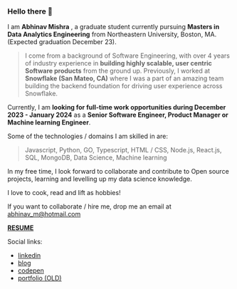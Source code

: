### Hello there 👋

I am **Abhinav Mishra** , a graduate student currently pursuing **Masters in Data Analytics Engineering** from Northeastern University, Boston, MA. (Expected graduation December 23).

> I come from a background of Software Engineering, with over 4 years of industry experience in **building highly scalable, user centric Software products** from the ground up. Previously, I worked at **Snowflake (San Mateo, CA)** where I was a part of an amazing team building the backend foundation for driving user experience across Snowflake.

Currently, I am **looking for full-time work opportunities during December 2023 - January 2024** as a **Senior Software Engineer,  Product Manager or Machine learning Engineer**.

Some of the technologies / domains I am skilled in are:

> Javascript, Python, GO, Typescript, HTML / CSS, Node.js, React.js, SQL, MongoDB, Data Science, Machine learning
 
In my free time, I look forward to collaborate and contribute to Open source projects, learning  and levelling up my data science knowledge.

I love to cook, read and lift as hobbies!

If you want to collaborate / hire me, drop me an email at abhinav_m@hotmail.com

[**RESUME**](./RESUME_ABHINAV_MISHRA.pdf)

Social links:
* [linkedin](https://www.linkedin.com/in/amishra93/)
* [blog](https://mishrants.netlify.app)
* [codepen](https://codepen.io/abhinavthinktank)
* [portfolio (OLD)](https://abhinav-m.github.io)


